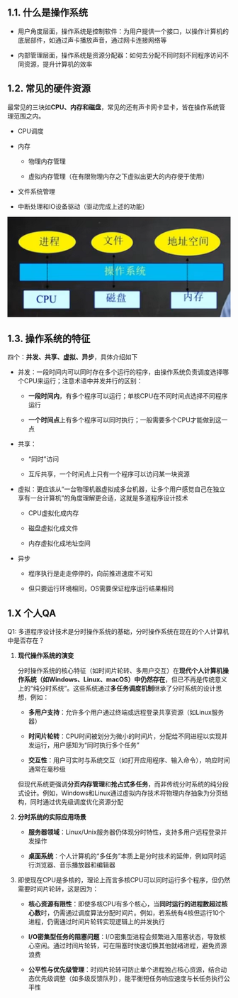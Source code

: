 ## 1.1. 什么是操作系统

- 用户角度层面，操作系统是控制软件：为用户提供一个接口，以操作计算机的底层部件，如通过声卡播放声音，通过网卡连接网络等

- 内部管理层面，操作系统是资源分配器：如何去分配不同时刻不同程序访问不同资源，提升计算机的效率

## 1.2. 常见的硬件资源

最常见的三块如**CPU、内存和磁盘**，常见的还有声卡网卡显卡，皆在操作系统管理范围之内。

- CPU调度

- 内存
  
  - 物理内存管理
  
  - 虚拟内存管理（在有限物理内存之下虚拟出更大的内存便于使用）

- 文件系统管理

- 中断处理和IO设备驱动（驱动完成上述的功能）

![](./assets/Snipaste_2025-03-25_16-33-38.png)

## 1.3. 操作系统的特征

四个：**并发、共享、虚拟、异步**，具体介绍如下

- 并发：一段时间内可以同时存在多个运行的程序，由操作系统负责调度选择哪个CPU来运行；注意术语中并发并行的区别：
  
  - **一段时间内**，有多个程序可以运行；单核CPU在不同时间点选择不同程序运行
  
  - **一个时间点**上有多个程序可以同时执行；一般需要多个CPU才能做到这一点

- 共享：
  
  - “同时”访问
  
  - 互斥共享，一个时间点上只有一个程序可以访问某一块资源

- 虚拟：更应该从“一台物理机器虚拟成多台机器，让多个用户感觉自己在独立享有一台计算机”的角度理解更合适，这就是多道程序设计技术
  
  - CPU虚拟化成内存
  
  - 磁盘虚拟化成文件
  
  - 内存虚拟化成地址空间

- 异步
  
  - 程序执行是走走停停的，向前推进速度不可知
  
  - 但只要运行环境相同，OS需要保证程序运行结果相同



## 1.X 个人QA

Q1: 多道程序设计技术是分时操作系统的基础，分时操作系统在现在的个人计算机中是否存在？

1. **现代操作系统的演变** 
   
   分时操作系统的核心特征（如时间片轮转、多用户交互）在**现代个人计算机操作系统（如Windows、Linux、macOS）中仍然存在**，但已不再是传统意义上的“纯分时系统”。这些系统通过**多任务调度机制**继承了分时系统的设计思想，例如：
   
   - **多用户支持**：允许多个用户通过终端或远程登录共享资源（如Linux服务器） 
   
   - **时间片轮转**：CPU时间被划分为微小的时间片，分配给不同进程以实现并发运行，用户感知为“同时执行多个任务” 
   
   - **交互性**：用户可实时与系统交互（如打开应用程序、输入命令），响应时间通常在毫秒级 
   
   但现代系统更强调**分页内存管理**和**抢占式多任务**，而非传统分时系统的纯分段式设计。例如，Windows和Linux通过虚拟内存技术将物理内存抽象为分页结构，同时通过优先级调度优化资源分配

2. **分时系统的实际应用场景**
   
   - **服务器领域**：Linux/Unix服务器仍体现分时特性，支持多用户远程登录并发操作 
   
   - **桌面系统**：个人计算机的“多任务”本质上是分时技术的延伸，例如同时运行浏览器、音乐播放器和编辑器 

3. 即使现在CPU是多核的，理论上而言多核CPU可以同时运行多个程序，但仍然需要时间片轮转，这是因为：
   
   - **核心资源有限性**：即使多核CPU有多个核心，当**同时运行的进程数超过核心数**时，仍需通过调度算法分配时间片。例如，若系统有4核但运行10个进程，仍需通过时间片轮转实现逻辑上的并发执行 
   
   - **I/O密集型任务的阻塞问题**：I/O密集型进程会频繁进入阻塞状态，导致核心空闲。通过时间片轮转，可在阻塞时快速切换其他就绪进程，避免资源浪费 
   
   - **公平性与优先级管理**：时间片轮转可防止单个进程独占核心资源，结合动态优先级调整（如多级反馈队列），能平衡短任务响应速度与长任务执行公平性 


